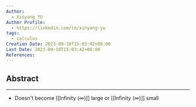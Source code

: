 ```yaml
---
Author:
  - Xinyang YU
Author Profile:
  - https://linkedin.com/in/xinyang-yu
tags:
  - calculus
Creation Date: 2023-09-10T15:03:42+08:00
Last Date: 2023-09-10T15:03:42+08:00
References:
---
```

## Abstract
---
- Doesn't become [[Infinity (∞)]] large or [[Infinity (∞)]] small